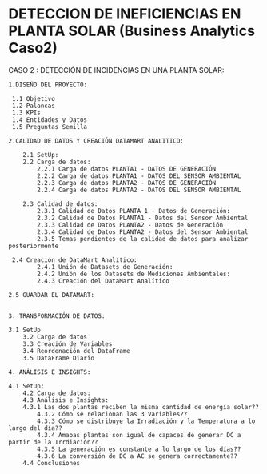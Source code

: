 # DETECCION DE INEFICIENCIAS EN PLANTA SOLAR (Business Analytics Caso2)

CASO 2 : DETECCIÓN DE INCIDENCIAS EN UNA PLANTA SOLAR:

    1.DISEÑO DEL PROYECTO:
    
     1.1 Objetivo
     1.2 Palancas
     1.3 KPIs
     1.4 Entidades y Datos
     1.5 Preguntas Semilla

    2.CALIDAD DE DATOS Y CREACIÓN DATAMART ANALITICO:
    
    	2.1 SetUp:
    	2.2 Carga de datos:
     		2.2.1 Carga de datos PLANTA1 - DATOS DE GENERACIÓN
      		2.2.2 Carga de datos PLANTA1 - DATOS DEL SENSOR AMBIENTAL
      		2.2.3 Carga de datos PLANTA2 - DATOS DE GENERACIÓN
      		2.2.4 Carga de datos PLANTA2 - DATOS DEL SENSOR AMBIENTAL
	
    	2.3 Calidad de datos:
      		2.3.1 Calidad de Datos PLANTA 1 - Datos de Generación:
      		2.3.2 Calidad de Datos PLANTA1 - Datos del Sensor Ambiental
      		2.3.3 Calidad de Datos PLANTA2 - Datos de Generación
      		2.3.4 Calidad de Datos PLANTA2 - Datos del Sensor Ambiental
      		2.3.5 Temas pendientes de la calidad de datos para analizar posteriormente
	
   	 2.4 Creación de DataMart Analítico:
      		2.4.1 Unión de Datasets de Generación:
      		2.4.2 Unión de los Datasets de Mediciones Ambientales:
      		2.4.3 Creación del DataMart Analítico
	
	2.5 GUARDAR EL DATAMART:


    3. TRANSFORMACIÓN DE DATOS:
    
	3.1 SetUp
     	3.2 Carga de datos
     	3.3 Creación de Variables
     	3.4 Reordenación del DataFrame
     	3.5 DataFrame Diario

    4. ANÁLISIS E INSIGHTS:
    
	4.1 SetUp:
     	4.2 Carga de datos:
     	4.3 Análisis e Insights:
		4.3.1 Las dos plantas reciben la misma cantidad de energía solar??
       		4.3.2 Cómo se relacionan las 3 Variables??
       		4.3.3 Cómo se distribuye la Irradiación y la Temperatura a lo largo del día??
       		4.3.4 Amabas plantas son igual de capaces de generar DC a partir de la Irrdiación??
       		4.3.5 La generación es constante a lo largo de los días??
       		4.3.6 La conversión de DC a AC se genera correctamente??
     	4.4 Conclusiones

